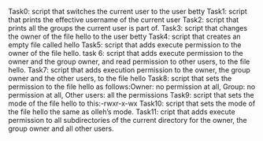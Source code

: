 Task0: script that switches the current user to the user betty
Task1: script that prints the effective username of the current user
Task2: script that prints all the groups the current user is part of.
Task3: script that changes the owner of the file hello to the user betty
Task4: script that creates an empty file called hello
Task5: script that adds execute permission to the owner of the file hello.
task 6: script that adds execute permission to the owner and the group owner, and read permission to other users, to the file hello.
Task7: script that adds execution permission to the owner, the group owner and the other users, to the file hello
Task8: script that sets the permission to the file hello as follows:Owner: no permission at all, Group: no permission at all, Other users: all the permissions
Task9: script that sets the mode of the file hello to this:-rwxr-x-wx
Task10: script that sets the mode of the file hello the same as olleh’s mode.
Task11: cript that adds execute permission to all subdirectories of the current directory for the owner, the group owner and all other users.
